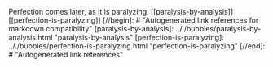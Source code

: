 Perfection comes later, as it is paralyzing.
[[paralysis-by-analysis]]
[[perfection-is-paralyzing]]
[//begin]: # "Autogenerated link references for markdown compatibility"
[paralysis-by-analysis]: .././bubbles/paralysis-by-analysis.html "paralysis-by-analysis"
[perfection-is-paralyzing]: .././bubbles/perfection-is-paralyzing.html "perfection-is-paralyzing"
[//end]: # "Autogenerated link references"
